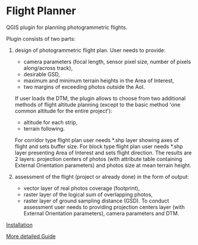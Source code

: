 # Flight Planner
QGIS plugin for planning photogrammetric flights.

Plugin consists of two parts:
1. design of photogrammetric flight plan. User needs to provide:
   - camera parameters (focal length, sensor pixel size, number of pixels along/across track),
   - desirable GSD,
   - maximum and minimum terrain heights in the Area of Interest,
   - two margins of exceeding photos outside the AoI.
   
   If user loads the DTM, the plugin allows to choose from two additional
methods of flight altitude planning (except to the basic method 'one common altitude for
the entire project'):
   - altitude for each strip,
   - terrain following.
   
   For corridor type flight plan user needs *.shp layer showing axes of flight
and sets buffer size. For block type flight plan user needs *.shp layer presenting Area of Interest
and sets flight direction. The results are 2 layers: projection centers of photos
(with attribute table containing External Orientation parameters)
and photos size at mean terrain height.


2. assessment of the flight (project or already done)
in the form of output:
   - vector layer of real photos coverage (footprint),
   - raster layer of the logical sum of overlapping photos,
   - raster layer of ground sampling distance (GSD).
To conduct assessment user needs to providing projection centers layer
(with External Orientation parameters), camera parameters
and DTM.

[Installation](https://github.com/JMG30/flight_planner/wiki/Installation)

[More detailed Guide](https://github.com/JMG30/flight_planner/wiki/Guide)
